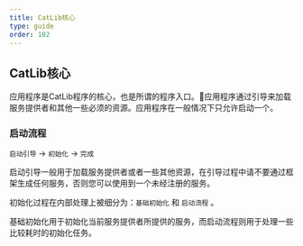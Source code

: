 ```yaml
---
title: CatLib核心
type: guide
order: 102
---
```


## CatLib核心

应用程序是CatLib程序的核心，也是所谓的程序入口。应用程序通过引导来加载服务提供者和其他一些必须的资源。应用程序在一般情况下只允许启动一个。

### 启动流程

`启动引导` -> `初始化` -> `完成`

启动引导一般用于加载服务提供者或者一些其他资源，在引导过程中请不要通过框架生成任何服务，否则您可以使用到一个未经注册的服务。

初始化过程在内部处理上被细分为：`基础初始化` 和 `启动流程` 。

基础初始化用于初始化当前服务提供者所提供的服务，而启动流程则用于处理一些比较耗时的初始化任务。

